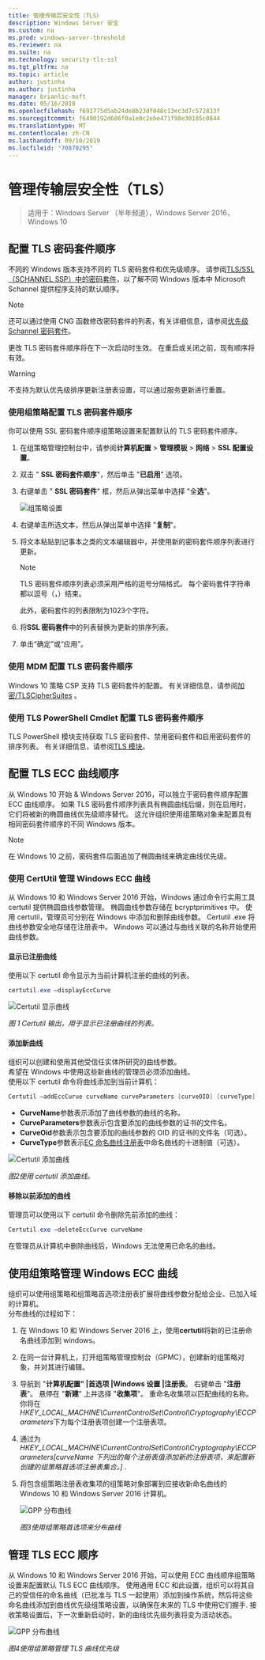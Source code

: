 ```yaml
---
title: 管理传输层安全性（TLS）
description: Windows Server 安全
ms.custom: na
ms.prod: windows-server-threshold
ms.reviewer: na
ms.suite: na
ms.technology: security-tls-ssl
ms.tgt_pltfrm: na
ms.topic: article
author: justinha
ms.author: justinha
manager: brianlic-msft
ms.date: 05/16/2018
ms.openlocfilehash: f691775d5ab24de8b23df048c13ec3d7c572833f
ms.sourcegitcommit: f6490192d686f0a1e0c2ebe471f98e30105c0844
ms.translationtype: MT
ms.contentlocale: zh-CN
ms.lasthandoff: 09/10/2019
ms.locfileid: "70870295"
---
```

# <a name="manage-transport-layer-security-tls"></a>管理传输层安全性（TLS）

>适用于：Windows Server （半年频道），Windows Server 2016，Windows 10

## <a name="configuring-tls-cipher-suite-order"></a>配置 TLS 密码套件顺序

不同的 Windows 版本支持不同的 TLS 密码套件和优先级顺序。 请参阅[TLS/SSL （SCHANNEL SSP）中的密码套件](https://msdn.microsoft.com/library/windows/desktop/aa374757.aspx)，以了解不同 Windows 版本中 Microsoft Schannel 提供程序支持的默认顺序。

> [!NOTE] 
> 还可以通过使用 CNG 函数修改密码套件的列表，有关详细信息，请参阅[优先级 Schannel 密码套件](https://msdn.microsoft.com/library/windows/desktop/bb870930.aspx)。

更改 TLS 密码套件顺序将在下一次启动时生效。 在重启或关闭之前，现有顺序将有效。

> [!WARNING] 
> 不支持为默认优先级排序更新注册表设置，可以通过服务更新进行重置。 

### <a name="configuring-tls-cipher-suite-order-by-using-group-policy"></a>使用组策略配置 TLS 密码套件顺序

你可以使用 SSL 密码套件顺序组策略设置来配置默认的 TLS 密码套件顺序。

1. 在组策略管理控制台中，请参阅**计算机配置** > **管理模板** > **网络** > **SSL 配置设置**。
2. 双击 " **SSL 密码套件顺序**"，然后单击 "**已启用**" 选项。
3. 右键单击 " **SSL 密码套件**" 框，然后从弹出菜单中选择 "全**选**"。

   ![组策略设置](../media/Transport-Layer-Security-protocol/ssl-cipher-suite-order-gp-setting.png)

4. 右键单击所选文本，然后从弹出菜单中选择 "**复制**"。
5. 将文本粘贴到记事本之类的文本编辑器中，并使用新的密码套件顺序列表进行更新。

   > [!NOTE]
   > TLS 密码套件顺序列表必须采用严格的逗号分隔格式。 每个密码套件字符串都以逗号（，）结束。 
   > 
   > 此外，密码套件的列表限制为1023个字符。

6. 将**SSL 密码套件**中的列表替换为更新的排序列表。
7. 单击“确定”或“应用”。

### <a name="configuring-tls-cipher-suite-order-by-using-mdm"></a>使用 MDM 配置 TLS 密码套件顺序

Windows 10 策略 CSP 支持 TLS 密码套件的配置。 有关详细信息，请参阅[加密/TLSCipherSuites](https://msdn.microsoft.com/windows/hardware/commercialize/customize/mdm/policy-configuration-service-provider#cryptography-tlsciphersuites) 。

### <a name="configuring-tls-cipher-suite-order-by-using-tls-powershell-cmdlets"></a>使用 TLS PowerShell Cmdlet 配置 TLS 密码套件顺序

TLS PowerShell 模块支持获取 TLS 密码套件、禁用密码套件和启用密码套件的排序列表。 有关详细信息，请参阅[TLS 模块](https://technet.microsoft.com/itpro/powershell/windows/tls/tls)。

## <a name="configuring-tls-ecc-curve-order"></a>配置 TLS ECC 曲线顺序 

从 Windows 10 开始 & Windows Server 2016，可以独立于密码套件顺序配置 ECC 曲线顺序。 如果 TLS 密码套件顺序列表具有椭圆曲线后缀，则在启用时，它们将被新的椭圆曲线优先级顺序替代。 这允许组织使用组策略对象来配置具有相同密码套件顺序的不同 Windows 版本。

> [!NOTE]
> 在 Windows 10 之前，密码套件后面追加了椭圆曲线来确定曲线优先级。

### <a name="managing-windows-ecc-curves-using-certutil"></a>使用 CertUtil 管理 Windows ECC 曲线

从 Windows 10 和 Windows Server 2016 开始，Windows 通过命令行实用工具 certutil 提供椭圆曲线参数管理。 椭圆曲线参数存储在 bcryptprimitives 中。 使用 certutil，管理员可分别在 Windows 中添加和删除曲线参数。 Certutil .exe 将曲线参数安全地存储在注册表中。 Windows 可以通过与曲线关联的名称开始使用曲线参数。    

#### <a name="displaying-registered-curves"></a>显示已注册曲线

使用以下 certutil 命令显示为当前计算机注册的曲线的列表。

```powershell
certutil.exe –displayEccCurve
```

![Certutil 显示曲线](../media/Transport-Layer-Security-protocol/certutil-display-curves.png)

*图 1 Certutil 输出，用于显示已注册曲线的列表。*

#### <a name="adding-a-new-curve"></a>添加新曲线

组织可以创建和使用其他受信任实体所研究的曲线参数。  
希望在 Windows 中使用这些新曲线的管理员必须添加曲线。  
使用以下 certutil 命令将曲线添加到当前计算机：

```powershell
Certutil —addEccCurue curveName curveParameters [curveOID] [curveType]
```

- **CurveName**参数表示添加了曲线参数的曲线的名称。
- **CurveParameters**参数表示包含要添加的曲线参数的证书的文件名。
- **CurveOid**参数表示包含要添加的曲线参数的 OID 的证书的文件名（可选）。
- **CurveType**参数表示[EC 命名曲线注册表](http://www.iana.org/assignments/tls-parameters/tls-parameters.xhtml#tls-parameters-8)中命名曲线的十进制值（可选）。

![Certutil 添加曲线](../media/Transport-Layer-Security-protocol/certutil-add-curves.png)

*图2使用 certutil 添加曲线。*

#### <a name="removing-a-previously-added-curve"></a>移除以前添加的曲线

管理员可以使用以下 certutil 命令删除先前添加的曲线：

```powershell
Certutil.exe –deleteEccCurve curveName
```

在管理员从计算机中删除曲线后，Windows 无法使用已命名的曲线。

## <a name="managing-windows-ecc-curves-using-group-policy"></a>使用组策略管理 Windows ECC 曲线

组织可以使用组策略和组策略首选项注册表扩展将曲线参数分配给企业、已加入域的计算机。  
分布曲线的过程如下：

1.  在 Windows 10 和 Windows Server 2016 上，使用**certutil**将新的已注册命名曲线添加到 windows。
2.  在同一台计算机上，打开组策略管理控制台（GPMC），创建新的组策略对象，并对其进行编辑。
3.  导航到 "**计算机配置" |首选项 |Windows 设置 |注册表**。  右键单击 "**注册表**"。 悬停在 "**新建**" 上并选择 "**收集项**"。 重命名收集项以匹配曲线的名称。 你将在*HKEY_LOCAL_MACHINE\CurrentControlSet\Control\Cryptography\ECCParameters*下为每个注册表项创建一个注册表项。
4.  通过为 *HKEY_LOCAL_MACHINE\CurrentControlSet\Control\Cryptography\ECCParameters\[curveName 下列出的每个注册表值添加新的注册表项，来配置新创建的组策略首选项注册表集合。]* .
5.  将包含组策略注册表收集项的组策略对象部署到应接收新命名曲线的 Windows 10 和 Windows Server 2016 计算机。

    ![GPP 分布曲线](../media/Transport-Layer-Security-protocol/gpp-distribute-curves.png)

    *图3使用组策略首选项来分布曲线*

## <a name="managing-tls-ecc-order"></a>管理 TLS ECC 顺序

从 Windows 10 和 Windows Server 2016 开始，可以使用 ECC 曲线顺序组策略设置来配置默认 TLS ECC 曲线顺序。 使用通用 ECC 和此设置，组织可以将其自己的受信任的命名曲线（已批准与 TLS 一起使用）添加到操作系统，然后将这些命名曲线添加到曲线优先级组策略设置，以确保在未来的 TLS 中使用它们握手. 接收策略设置后，下一次重新启动时，新的曲线优先级列表将变为活动状态。     

![GPP 分布曲线](../media/Transport-Layer-Security-protocol/gp-managing-tls-curve-priority-order.png)

*图4使用组策略管理 TLS 曲线优先级*


